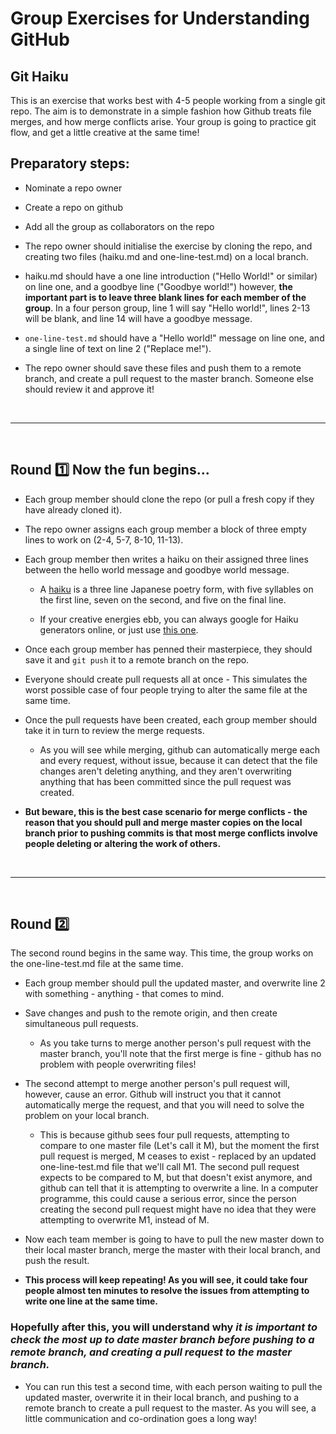 # Group Exercises for Understanding GitHub

## Git Haiku

This is an exercise that works best with 4-5 people working from a single git repo. The aim is to demonstrate in a simple fashion how Github treats file merges, and how merge conflicts arise.
Your group is going to practice git flow, and get a little creative at the same time!

## Preparatory steps:
* Nominate a repo owner

* Create a repo on github

* Add all the group as collaborators on the repo

* The repo owner should initialise the exercise by cloning the repo, and creating two files (haiku.md and one-line-test.md) on a local branch.

* haiku.md should have a one line introduction ("Hello World!" or similar) on line one, and a goodbye line ("Goodbye world!") however, **the important part is to leave three blank lines for each member of the group**. In a four person group, line 1 will say "Hello world!", lines 2-13 will be blank, and line 14 will have a goodbye message.

* `one-line-test.md` should have a "Hello world!" message on line one, and a single line of text on line 2 ("Replace me!").

* The repo owner should save these files and push them to a remote branch, and create a pull request to the master branch. Someone else should review it and approve it!

<br>

<hr>

<br>

## Round :one: Now the fun begins...

* Each group member should clone the repo (or pull a fresh copy if they have already cloned it).

* The repo owner assigns each group member a block of three empty lines to work on (2-4, 5-7, 8-10, 11-13).

* Each group member then writes a haiku on their assigned three lines between the hello world message and goodbye world message.

    - A [haiku](https://en.wikipedia.org/wiki/Haiku) is a three line Japanese poetry form, with five syllables on the first line, seven on the second, and five on the final line.

    - If your creative energies ebb, you can always google for Haiku generators online, or just use [this one](http://www.everypoet.com/haiku/default.htm).

* Once each group member has penned their masterpiece, they should save it and `git push` it to a remote branch on the repo.

* Everyone should create pull requests all at once - This simulates the worst possible case of four people trying to alter the same file at the same time.

* Once the pull requests have been created, each group member should take it in turn to review the merge requests.

  - As you will see while merging, github can automatically merge each and every request, without issue, because it can detect that the file changes aren't deleting anything, and they aren't overwriting anything that has been committed since the pull request was created.

* **But beware, this is the best case scenario for merge conflicts - the reason that you should pull and merge master copies on the local branch prior to pushing commits is that most merge conflicts involve people deleting or altering the work of others.**

<br>

<hr>

<br>

## Round :two:
The second round begins in the same way. This time, the group works on the one-line-test.md file at the same time.

* Each group member should pull the updated master, and overwrite line 2 with something - anything - that comes to mind.

* Save changes and push to the remote origin, and then create simultaneous pull requests.
  - As you take turns to merge another person's pull request with the master branch, you'll note that the first merge is fine - github has no problem with people overwriting files!

* The second attempt to merge another person's pull request will, however, cause an error. Github will instruct you that it cannot automatically merge the request, and that you will need to solve the problem on your local branch.
  - This is because github sees four pull requests, attempting to compare to one master file (Let's call it M), but the moment the first pull request is merged, M ceases to exist - replaced by an updated one-line-test.md file that we'll call M1. The second pull request expects to be compared to M, but that doesn't exist anymore, and github can tell that it is attempting to overwrite a line. In a computer programme, this could cause a serious error, since the person creating the second pull request might have no idea that they were attempting to overwrite M1, instead of M.
  
* Now each team member is going to have to pull the new master down to their local master branch, merge the master with their local branch, and push the result.

* **This process will keep repeating! As you will see, it could take four people almost ten minutes to resolve the issues from attempting to write one line at the same time.**

### Hopefully after this, you will understand why ***it is important to check the most up to date master branch before pushing to a remote branch, and creating a pull request to the master branch.***

* You can run this test a second time, with each person waiting to pull the updated master, overwrite it in their local branch, and pushing to a remote branch to create a pull request to the master. As you will see, a little communication and co-ordination goes a long way!
